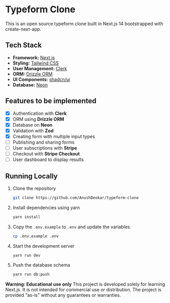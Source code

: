 # Typeform Clone
This is an open source typeform clone built in Next.js 14 bootstrapped with create-next-app.

## Tech Stack

- **Framework:** [Next.js](https://nextjs.org)
- **Styling:** [Tailwind CSS](https://tailwindcss.com)
- **User Management:** [Clerk](https://clerk.com)
- **ORM:** [Drizzle ORM](https://orm.drizzle.team)
- **UI Components:** [shadcn/ui](https://ui.shadcn.com)
- **Database:** [Neon](https://neon.tech)

## Features to be implemented

- [x] Authentication with **Clerk**
- [x] ORM using **Drizzle ORM**
- [x] Database on **Neon**
- [x] Validation with **Zod**
- [x] Creating form with multiple input types
- [ ] Publishing and sharing forms
- [ ] User subscriptions with **Stripe**
- [ ] Checkout with **Stripe Checkout**
- [ ] User dashboard to display results

## Running Locally

1. Clone the repository

   ```bash
   git clone https://github.com/AnushDeokar/typeform-clone
   ```

2. Install dependencies using yarn

   ```bash
   yarn install
   ```

3. Copy the `.env.example` to `.env` and update the variables.

   ```bash
   cp .env.example .env
   ```

4. Start the development server

   ```bash
   yarn run dev
   ```

5. Push the database schema

   ```bash
   yarn run db:push
   ```

**Warning: Educational use only**
This project is developed solely for learning Next.js. It is not intended for commercial use or distribution. The project is provided "as-is" without any guarantees or warranties. 


